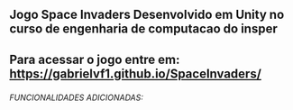 <h2>Jogo Space Invaders Desenvolvido em Unity no curso de engenharia de computacao do insper<h2>

**Para acessar o jogo entre em:** https://gabrielvf1.github.io/SpaceInvaders/

*<h6>FUNCIONALIDADES ADICIONADAS:<h6>*
